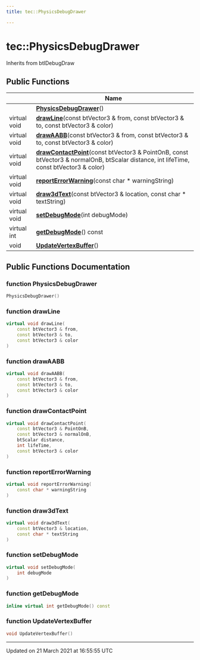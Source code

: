 ```yaml
---
title: tec::PhysicsDebugDrawer

---
```


# tec::PhysicsDebugDrawer



Inherits from btIDebugDraw

## Public Functions

|                | Name           |
| -------------- | -------------- |
| | **[PhysicsDebugDrawer](/engine/Classes/classtec_1_1_physics_debug_drawer/#function-physicsdebugdrawer)**() |
| virtual void | **[drawLine](/engine/Classes/classtec_1_1_physics_debug_drawer/#function-drawline)**(const btVector3 & from, const btVector3 & to, const btVector3 & color) |
| virtual void | **[drawAABB](/engine/Classes/classtec_1_1_physics_debug_drawer/#function-drawaabb)**(const btVector3 & from, const btVector3 & to, const btVector3 & color) |
| virtual void | **[drawContactPoint](/engine/Classes/classtec_1_1_physics_debug_drawer/#function-drawcontactpoint)**(const btVector3 & PointOnB, const btVector3 & normalOnB, btScalar distance, int lifeTime, const btVector3 & color) |
| virtual void | **[reportErrorWarning](/engine/Classes/classtec_1_1_physics_debug_drawer/#function-reporterrorwarning)**(const char * warningString) |
| virtual void | **[draw3dText](/engine/Classes/classtec_1_1_physics_debug_drawer/#function-draw3dtext)**(const btVector3 & location, const char * textString) |
| virtual void | **[setDebugMode](/engine/Classes/classtec_1_1_physics_debug_drawer/#function-setdebugmode)**(int debugMode) |
| virtual int | **[getDebugMode](/engine/Classes/classtec_1_1_physics_debug_drawer/#function-getdebugmode)**() const |
| void | **[UpdateVertexBuffer](/engine/Classes/classtec_1_1_physics_debug_drawer/#function-updatevertexbuffer)**() |

## Public Functions Documentation

### function PhysicsDebugDrawer

```cpp
PhysicsDebugDrawer()
```


### function drawLine

```cpp
virtual void drawLine(
    const btVector3 & from,
    const btVector3 & to,
    const btVector3 & color
)
```


### function drawAABB

```cpp
virtual void drawAABB(
    const btVector3 & from,
    const btVector3 & to,
    const btVector3 & color
)
```


### function drawContactPoint

```cpp
virtual void drawContactPoint(
    const btVector3 & PointOnB,
    const btVector3 & normalOnB,
    btScalar distance,
    int lifeTime,
    const btVector3 & color
)
```


### function reportErrorWarning

```cpp
virtual void reportErrorWarning(
    const char * warningString
)
```


### function draw3dText

```cpp
virtual void draw3dText(
    const btVector3 & location,
    const char * textString
)
```


### function setDebugMode

```cpp
virtual void setDebugMode(
    int debugMode
)
```


### function getDebugMode

```cpp
inline virtual int getDebugMode() const
```


### function UpdateVertexBuffer

```cpp
void UpdateVertexBuffer()
```


-------------------------------

Updated on 21 March 2021 at 16:55:55 UTC